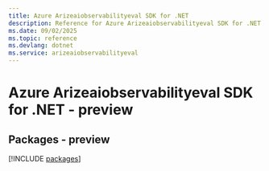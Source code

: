 ```yaml
---
title: Azure Arizeaiobservabilityeval SDK for .NET
description: Reference for Azure Arizeaiobservabilityeval SDK for .NET
ms.date: 09/02/2025
ms.topic: reference
ms.devlang: dotnet
ms.service: arizeaiobservabilityeval
---
```

# Azure Arizeaiobservabilityeval SDK for .NET - preview
## Packages - preview
[!INCLUDE [packages](arizeaiobservabilityeval-index.md)]